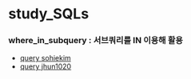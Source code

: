 # study_SQLs
### where_in_subquery : 서브쿼리를 IN 이용해 활용
- [query sohiekim](./sohiekim/w3schools/where_in_subquery.sql)
- [query jhun1020](./jhun1020/w3schools/where_in_sunquery.sql)
